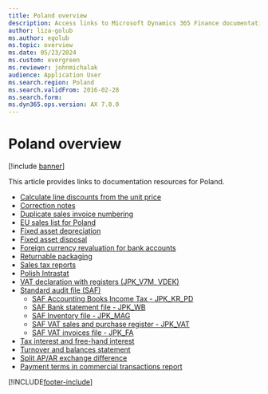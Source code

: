 ```yaml
---
title: Poland overview
description: Access links to Microsoft Dynamics 365 Finance documentation resources for Poland, including links to resources about tax information. 
author: liza-golub
ms.author: egolub
ms.topic: overview
ms.date: 05/23/2024
ms.custom: evergreen
ms.reviewer: johnmichalak  
audience: Application User
ms.search.region: Poland
ms.search.validFrom: 2016-02-28
ms.search.form:
ms.dyn365.ops.version: AX 7.0.0
---
```


# Poland overview

[!include [banner](../../includes/banner.md)]

This article provides links to documentation resources for Poland. 

- [Calculate line discounts from the unit price](emea-pol-line-discount-calculation-from-unit-price.md)
- [Correction notes](emea-pol-correction-notes.md)
- [Duplicate sales invoice numbering](emea-pol-sales-invoice-duplicates-numbering.md)
- [EU sales list for Poland](emea-pol-eu-sales-list.md)
- [Fixed asset depreciation](emea-pol-fixed-assets-depreciation.md)
- [Fixed asset disposal](emea-pol-fixed-asset-disposal-functionality-extension.md)
- [Foreign currency revaluation for bank accounts](../europe/emea-foreign-currency-revaluation.md)
- [Returnable packaging](emea-pol-returnable-packages.md)
- [Sales tax reports](emea-pol-sales-tax-reports.md)
- [Polish Intrastat](emea-pol-intrastat.md)
- [VAT declaration with registers (JPK_V7M, VDEK)](emea-pol-vdek.md)
- [Standard audit file (SAF)](emea-pol-standard-audit-file-saf.md)
  - [SAF Accounting Books Income Tax - JPK_KR_PD](emea-pol-standard-audit-file-saf-pd.md)
  - [SAF Bank statement file - JPK_WB](emea-pol-standard-audit-file-saf-wb.md)
  - [SAF Inventory file - JPK_MAG](emea-pol-standard-audit-file-saf-mag.md)
  - [SAF VAT sales and purchase register - JPK_VAT](emea-pol-standard-audit-file-saf-vat.md)
  - [SAF VAT invoices file - JPK_FA](emea-pol-standard-audit-file-saf-fa.md)
- [Tax interest and free-hand interest](emea-pol-interest-calculation.md)
- [Turnover and balances statement](emea-pol-turnover-balances-statement.md)
- [Split AP/AR exchange difference](emea-pol-split-ap-ar-exchange-difference.md)
- [Payment terms in commercial transactions report](emea-pol-payment-terms-report.md)


[!INCLUDE[footer-include](../../../includes/footer-banner.md)]
